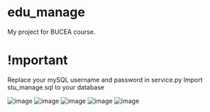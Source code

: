 # edu_manage
My project for BUCEA course.

# !mportant
Replace your mySQL username and password in service.py
Import stu_manage.sql to your database

![image](https://github.com/PayneCen/img/stu_manage/home.png)
![image](https://github.com/PayneCen/img/stu_manage/student.png)
![image](https://github.com/PayneCen/img/stu_manage/course.png)
![image](https://github.com/PayneCen/img/stu_manage/choose.png)
![image](https://github.com/PayneCen/img/stu_manage/score.png)
